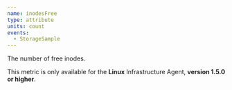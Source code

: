 ```yaml
---
name: inodesFree
type: attribute
units: count
events:
  - StorageSample
---
```


The number of free inodes.

This metric is only available for the **Linux** Infrastructure Agent, **version 1.5.0 or higher**.